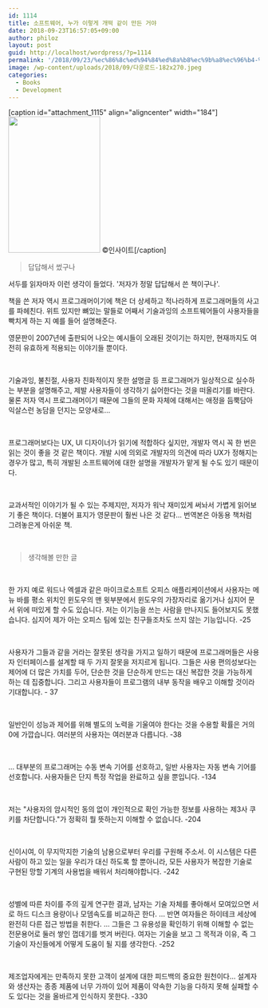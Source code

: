 ```yaml
---
id: 1114
title: 소프트웨어, 누가 이렇게 개떡 같이 만든 거야
date: 2018-09-23T16:57:05+09:00
author: philoz
layout: post
guid: http://localhost/wordpress/?p=1114
permalink: '/2018/09/23/%ec%86%8c%ed%94%84%ed%8a%b8%ec%9b%a8%ec%96%b4-%eb%88%84%ea%b0%80-%ec%9d%b4%eb%a0%87%ea%b2%8c-%ea%b0%9c%eb%96%a1-%ea%b0%99%ec%9d%b4-%eb%a7%8c%eb%93%a0-%ea%b1%b0%ec%95%bc/'
image: /wp-content/uploads/2018/09/다운로드-182x270.jpeg
categories:
  - Books
  - Development
---
```

[caption id="attachment_1115" align="aligncenter" width="184"]<img class="wp-image-1115 size-full" src="/assets/wp-content/uploads/2018/09/다운로드.jpeg" alt="" width="184" height="273"> ©인사이트[/caption]
<blockquote>답답해서 썼구나</blockquote>
서두를 읽자마자 이런 생각이 들었다. '저자가 정말 답답해서 쓴 책이구나'.&nbsp;

책을 쓴 저자 역시 프로그래머이기에 책은 더 상세하고 적나라하게 프로그래머들의 사고를 파헤친다. 위트 있지만 뼈있는 말들로 어째서 기술과잉의 소프트웨어들이 사용자들을 빡치게 하는 지 예를 들어 설명해준다.

영문판이 2007년에 출판되어 나오는 예시들이 오래된 것이기는 하지만, 현재까지도 여전히 유효하게 적용되는 이야기들 뿐이다.

&nbsp;

기술과잉, 불친절, 사용자 친화적이지 못한 설명글 등 프로그래머가 일상적으로 실수하는 부분을 설명해주고, 제발 사용자들이 생각하기 싫어한다는 것을 떠올리기를 바란다. 물론 저자 역시 프로그래머이기 때문에 그들의 문화 자체에 대해서는 애정을 듬뿍담아 익살스런 농담을 던지는 모양새로...

&nbsp;

프로그래머보다는 UX, UI 디자이너가 읽기에 적합하다 싶지만, 개발자 역시 꼭 한 번은 읽는 것이 좋을 것 같은 책이다. 개발 시에 의외로 개발자의 의견에 따라 UX가 정해지는 경우가 많고, 특히 개발된 소프트웨어에 대한 설명을 개발자가 맡게 될 수도 있기 때문이다.

&nbsp;

교과서적인 이야기가 될 수 있는 주제지만, 저자가 워낙 재미있게 써놔서 가볍게 읽어보기 좋은 책이다. 더불어 표지가 영문판이 훨씬 나은 것 같다... 번역본은 아동용 책처럼 그려놓은게 아쉬운 책.

&nbsp;
<blockquote>생각해볼 만한 글</blockquote>
&nbsp;

한 가지 예로 워드나 엑셀과 같은 마이크로소프트 오피스 애플리케이션에서 사용자는 메뉴 바를 평소 위치인 윈도우의 맨 윗부분에서 윈도우의 가장자리로 옮기거나 심지어 문서 위에 떠있게 할 수도 있습니다. 저는 이기능을 쓰는 사람을 만나지도 들어보지도 못했습니다. 심지어 제가 아는 오피스 팀에 있는 친구들조차도 쓰지 않는 기능입니다. -25

&nbsp;

사용자가 그들과 같을 거라는 잘못된 생각을 가지고 일하기 때문에 프로그래머들은 사용자 인터페이스를 설계할 때 두 가지 잘못을 저지르게 됩니다. 그들은 사용 편의성보다는 제어에 더 많은 가치를 두어, 단순한 것을 단순하게 만드는 대신 복잡한 것을 가능하게 하는 데 집중합니다. 그리고 사용자들이 프로그램의 내부 동작을 배우고 이해할 것이라 기대합니다. - 37

&nbsp;

일반인이 성능과 제어를 위해 별도의 노력을 기울여야 한다는 것을 수용할 확률은 거의 0에 가깝습니다. 여러분의 사용자는 여러분과 다릅니다. -38

&nbsp;

... 대부분의 프로그래머는 수동 변속 기어를 선호하고, 일반 사용자는 자동 변속 기어를 선호합니다. 사용자들은 단지 특정 작업을 완료하고 싶을 뿐입니다. -134

&nbsp;

저는 "사용자의 암시적인 동의 없이 개인적으로 확인 가능한 정보를 사용하는 제3사 쿠키를 차단합니다."가 정확히 뭘 뜻하는지 이해할 수 없습니다. -204

&nbsp;

신이시여, 이 무지막지한 기술의 남용으로부터 우리를 구원해 주소서. 이 시스템은 다른 사람이 하고 있는 일을 우리가 대신 하도록 할 뿐아니라, 모든 사용자가 복잡한 기술로 구현된 망할 기계의 사용법을 배워서 처리해야합니다. -242

&nbsp;

성별에 따른 차이를 주의 깊게 연구한 결과, 남자는 기술 자체를 좋아해서 모여있으면 서로 하드 디스크 용량이나 모뎀속도를 비교하곤 한다. ... 반면 여자들은 하이테크 세상에 완전히 다른 접근 방법을 취한다. ... 그들은 그 유용성을 확인하기 위해 이해할 수 없는 전문용어로 둘러 쌓인 껍데기를 벗겨 버린다. 여자는 기술을 보고 그 목적과 이유, 즉 그 기술이 자신들에게 어떻게 도움이 될 지를 생각한다. -252

&nbsp;

제조업자에게는 만족하지 못한 고객이 설계에 대한 피드백의 중요한 원천이다... 설계자와 생산자는 종종 제품에 너무 가까이 있어 제품이 약속한 기능을 다하지 못해 실패할 수도 있다는 것을 올바르게 인식하지 못한다. -330